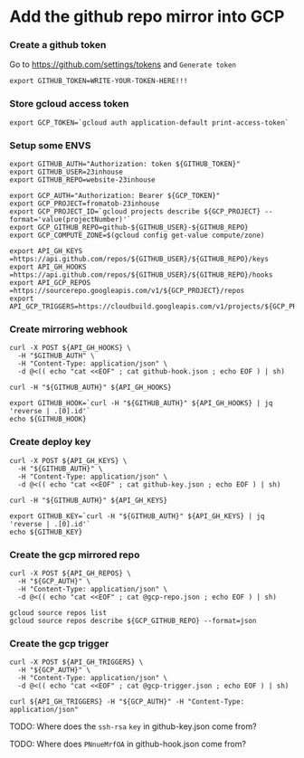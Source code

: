 # Add the github repo mirror into GCP

### Create a github token

Go to https://github.com/settings/tokens and `Generate token`

```
export GITHUB_TOKEN=WRITE-YOUR-TOKEN-HERE!!!
```

### Store gcloud access token

```
export GCP_TOKEN=`gcloud auth application-default print-access-token`
```

### Setup some ENVS
```
export GITHUB_AUTH="Authorization: token ${GITHUB_TOKEN}"
export GITHUB_USER=23inhouse
export GITHUB_REPO=website-23inhouse

export GCP_AUTH="Authorization: Bearer ${GCP_TOKEN}"
export GCP_PROJECT=fromatob-23inhouse
export GCP_PROJECT_ID=`gcloud projects describe ${GCP_PROJECT} --format='value(projectNumber)'`
export GCP_GITHUB_REPO=github-${GITHUB_USER}-${GITHUB_REPO}
export GCP_COMPUTE_ZONE=$(gcloud config get-value compute/zone)

export API_GH_KEYS     =https://api.github.com/repos/${GITHUB_USER}/${GITHUB_REPO}/keys
export API_GH_HOOKS    =https://api.github.com/repos/${GITHUB_USER}/${GITHUB_REPO}/hooks
export API_GCP_REPOS   =https://sourcerepo.googleapis.com/v1/${GCP_PROJECT}/repos
export API_GCP_TRIGGERS=https://cloudbuild.googleapis.com/v1/projects/${GCP_PROJECT_ID}/triggers
```

### Create mirroring webhook
```
curl -X POST ${API_GH_HOOKS} \
  -H "$GITHUB_AUTH" \
  -H "Content-Type: application/json" \
  -d @<(( echo "cat <<EOF" ; cat github-hook.json ; echo EOF ) | sh)

curl -H "${GITHUB_AUTH}" ${API_GH_HOOKS}

export GITHUB_HOOK=`curl -H "${GITHUB_AUTH}" ${API_GH_HOOKS} | jq 'reverse | .[0].id'`
echo ${GITHUB_HOOK}
```

### Create deploy key
```
curl -X POST ${API_GH_KEYS} \
  -H "${GITHUB_AUTH}" \
  -H "Content-Type: application/json" \
  -d @<(( echo "cat <<EOF" ; cat github-key.json ; echo EOF ) | sh)

curl -H "${GITHUB_AUTH}" ${API_GH_KEYS}

export GITHUB_KEY=`curl -H "${GITHUB_AUTH}" ${API_GH_KEYS} | jq 'reverse | .[0].id'`
echo ${GITHUB_KEY}
```

### Create the gcp mirrored repo
```
curl -X POST ${API_GH_REPOS} \
  -H "${GCP_AUTH}" \
  -H "Content-Type: application/json" \
  -d @<(( echo "cat <<EOF" ; cat @gcp-repo.json ; echo EOF ) | sh)

gcloud source repos list
gcloud source repos describe ${GCP_GITHUB_REPO} --format=json
```


### Create the gcp trigger
```
curl -X POST ${API_GH_TRIGGERS} \
  -H "${GCP_AUTH}" \
  -H "Content-Type: application/json" \
  -d @<(( echo "cat <<EOF" ; cat @gcp-trigger.json ; echo EOF ) | sh)

curl ${API_GH_TRIGGERS} -H "${GCP_AUTH}" -H "Content-Type: application/json"
```


TODO: Where does the `ssh-rsa` `key` in github-key.json come from?

TODO: Where does `PNnueMrfOA` in github-hook.json come from?


